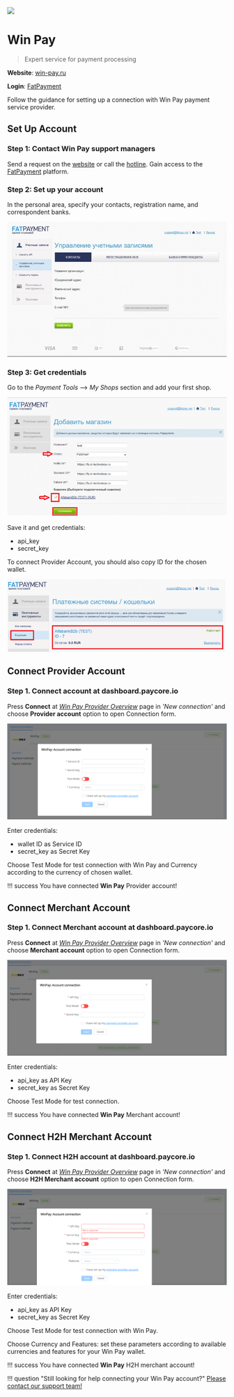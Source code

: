 <img src="https://static.openfintech.io/payment_providers/winpay/logo.png?w=400" width="400px" >

# Win Pay

> Expert service for payment processing

**Website**: [win-pay.ru](https://win-pay.ru/en/)

**Login**: [FatPayment](https://fp.ki-technology.ru/?lang=en)

Follow the guidance for setting up a connection with Win Pay payment service provider.

## Set Up Account

### Step 1: Contact Win Pay support managers

Send a request on the [website](https://win-pay.ru/en/) or call the [hotline](tel:+74994010261). Gain access to the [FatPayment](https://fp.ki-technology.ru/?lang=en) platform.

### Step 2: Set up your account

In the personal area, specify your contacts, registration name, and correspondent banks.

![Setup FatPayment Account](images/setup-account.png)

### Step 3: Get credentials

Go to the *Payment Tools* --> *My Shops* section and add your first shop.

![Add shop](images/add-shop.png)

Save it and get credentials:

* api_key
* secret_key

To connect Provider Account, you should also copy ID for the chosen wallet.

![Wallet ID](images/id.png)

## Connect Provider Account

### Step 1. Connect account at dashboard.paycore.io

Press **Connect** at [*Win Pay Provider Overview*](https://dashboard.paycore.io/connect-directory/payment-providers/winpay/general) page in *'New connection'* and choose **Provider account** option to open Connection form.

![Connect](images/provider-account.png)

Enter credentials:

* wallet ID as Service ID
* secret_key as Secret Key

Choose Test Mode for test connection with Win Pay and Currency according to the currency of chosen wallet.

!!! success
    You have connected **Win Pay** Provider account!

## Connect Merchant Account

### Step 1. Connect Merchant account at dashboard.paycore.io

Press **Connect** at [*Win Pay Provider Overview*](https://dashboard.paycore.io/connect-directory/payment-providers/winpay/general) page in *'New connection'* and choose **Merchant account** option to open Connection form.

![Connect](images/merchant-account.png)

Enter credentials:

* api_key as API Key
* secret_key as Secret Key

Choose Test Mode for test connection.

!!! success
    You have connected **Win Pay** Merchant account!

## Connect H2H Merchant Account

### Step 1. Connect H2H account at dashboard.paycore.io

Press **Connect** at [*Win Pay Provider Overview*](https://dashboard.paycore.io/connect-directory/payment-providers/winpay/general) page in *'New connection'* and choose **H2H Merchant account** option to open Connection form.

![Connect](images/h2h-merchant-account.png)

Enter credentials:

* api_key as API Key
* secret_key as Secret Key

Choose Test Mode for test connection with Win Pay.

Choose Currency and Features: set these parameters according to available currencies and features for your Win Pay wallet.

!!! success
    You have connected **Win Pay** H2H merchant account!

!!! question "Still looking for help connecting your Win Pay account?"
    [Please contact our support team!](mailto:support@paycore.io)
